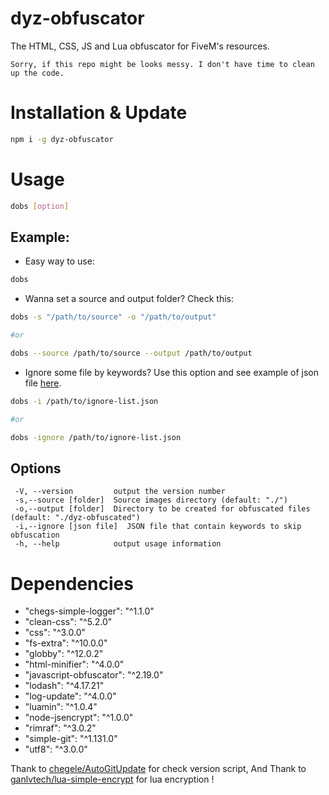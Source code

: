 # dyz-obfuscator
The HTML, CSS, JS and Lua obfuscator for FiveM's resources.

`Sorry, if this repo might be looks messy. I don't have time to clean up the code.`

# Installation & Update
```bash
npm i -g dyz-obfuscator
```
 
# Usage
```bash
dobs [option]
```
 
## Example:
- Easy way to use:
```bash
dobs
```
- Wanna set a source and output folder? Check this:
```bash
dobs -s "/path/to/source" -o "/path/to/output"

#or

dobs --source /path/to/source --output /path/to/output
```
- Ignore some file by keywords? Use this option and see example of json file [here](https://github.com/l3lackMegas/dyz-obfuscator/blob/main/ignore-list.json).
```bash
dobs -i /path/to/ignore-list.json

#or

dobs -ignore /path/to/ignore-list.json
```
 
## Options
 ```
  -V, --version         output the version number
  -s,--source [folder]  Source images directory (default: "./")
  -o,--output [folder]  Directory to be created for obfuscated files (default: "./dyz-obfuscated")
  -i,--ignore [json file]  JSON file that contain keywords to skip obfuscation
  -h, --help            output usage information
 ```
  
# Dependencies
- "chegs-simple-logger": "^1.1.0"
- "clean-css": "^5.2.0"
- "css": "^3.0.0"
- "fs-extra": "^10.0.0"
- "globby": "^12.0.2"
- "html-minifier": "^4.0.0"
- "javascript-obfuscator": "^2.19.0"
- "lodash": "^4.17.21"
- "log-update": "^4.0.0"
- "luamin": "^1.0.4"
- "node-jsencrypt": "^1.0.0"
- "rimraf": "^3.0.2"
- "simple-git": "^1.131.0"
- "utf8": "^3.0.0"

Thank to [chegele/AutoGitUpdate](https://github.com/chegele/AutoGitUpdate) for check version script, And Thank to [ganlvtech/lua-simple-encrypt](https://github.com/ganlvtech/lua-simple-encrypt) for lua encryption !
